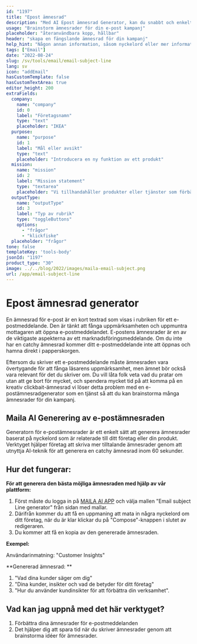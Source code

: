 ```yaml
---
id: "1197"
title: "Epost ämnesrad"
description: "Med AI Epost ämnesrad Generator, kan du snabbt och enkelt skapa utseendet på epost ämnesrader för ditt företag eller personlig användning."
usage: "Brainstorm ämnesrader för din e-post kampanj"
placeholder: "återanvändbara kopp, hållbar"
header: "skapa en fängslande ämnesrad för din kampanj"
help_hint: "Någon annan information, såsom nyckelord eller mer information om din kampanj."
tags: ["Email"]
date: "2022-08-24"
slug: /sv/tools/email/email-subject-line
lang: sv
icon: "addEmail"
hasCustomTemplate: false
hasCustomTextArea: true
editor_height: 200
extraFields:
  company:
    name: "company"
    id: 0
    label: "Företagsnamn"
    type: "text"
    placeholder: "IKEA"
  purpose:
    name: "purpose"
    id: 1
    label: "Mål eller avsikt"
    type: "text"
    placeholder: "Introducera en ny funktion av ett produkt"
  mission:
    name: "mission"
    id: 2
    label: "Mission statement"	
    type: "textarea"
    placeholder: "Vi tillhandahåller produkter eller tjänster som förbättrar livskvaliteten för våra kunder och anställda samtidigt som de gör en positiv inverkan på våra kommuner och miljön."
  outputType:
    name: "outputType"
    id: 3
    label: "Typ av rubrik"
    type: "toggleButtons"
    options:
      - "frågor"
      - "klickfiske"
  placeholder: "frågor"
tone: false
templateKey: 'tools-body'
jsonId: "1197"
product_type: "30"
image: ../../blog/2022/images/maila-email-subject.png
url: /app/email-subject-line
---
```


# Epost ämnesrad generator


En ämnesrad för e-post är en kort textrad som visas i rubriken för ett e-postmeddelande. Den är tänkt att fånga uppmärksamheten och uppmuntra mottagaren att öppna e-postmeddelandet. E-postens ämnesrader är en av de viktigaste aspekterna av ett marknadsföringsmeddelande. Om du inte har en catchy ämnesrad kommer ditt e-postmeddelande inte att öppnas och hamna direkt i papperskorgen.

Eftersom du skriver ett e-postmeddelande måste ämnesraden vara övertygande för att fånga läsarens uppmärksamhet, men ämnet bör också vara relevant för det du skriver om. Du vill låta folk veta vad du pratar om utan att ge bort för mycket, och spendera mycket tid på att komma på en kreativ clickbait-ämnesrad vi löser detta problem med en e-postämnesradgenerator som en tjänst så att du kan brainstorma många ämnesrader för din kampanj.

## Maila AI Generering av e-postämnesraden
Generatorn för e-postämnesrader är ett enkelt sätt att generera ämnesrader baserat på nyckelord som är relaterade till ditt företag eller din produkt. Verktyget hjälper företag att skriva mer tilltalande ämnesrader genom att utnyttja AI-teknik för att generera en catchy ämnesrad inom 60 sekunder.

## Hur det fungerar:

**För att generera den bästa möjliga ämnesraden med hjälp av vår plattform:**

1. Först måste du logga in på [MAILA AI APP](https://maila.ai/app/email-subject-line) och välja mallen "Email subject Line generator" från sidan med mallar.
2. Därifrån kommer du att få en uppmaning att mata in några nyckelord om ditt företag, när du är klar klickar du på "Compose"-knappen i slutet av redigeraren.
3. Du kommer att få en kopia av den genererade ämnesraden.


**Exempel:**

Användarinmatning: "Customer Insights"

**Genererad ämnesrad: **

1. "Vad dina kunder säger om dig"
2. "Dina kunder, insikter och vad de betyder för ditt företag"
3. "Hur du använder kundinsikter för att förbättra din verksamhet".


## Vad kan jag uppnå med det här verktyget?

1. Förbättra dina ämnesrader för e-postmeddelanden
2. Det hjälper dig att spara tid när du skriver ämnesrader genom att brainstorma idéer för ämnesrader.